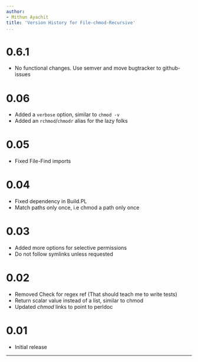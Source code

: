 ```yaml
---
author:
- Mithun Ayachit
title: 'Version History for File-chmod-Recursive'
...
```


# 0.6.1

-   No functional changes. Use semver and move bugtracker to
    github-issues

# 0.06

-   Added a `verbose` option, similar to `chmod -v`
-   Added an `rchmod`/`chmodr` alias for the lazy folks

# 0.05

-   Fixed File-Find imports

# 0.04

-   Fixed dependency in Build.PL
-   Match paths only once, i.e chmod a path only once

# 0.03

-   Added more options for selective permissions
-   Do not follow symlinks unless requested

# 0.02

-   Removed Check for regex ref (That should teach me to write tests)
-   Return scalar value instead of a list, similar to chmod
-   Updated *chmod* links to point to perldoc

# 0.01

-   Initial release

------------------------------------------------------------------------
